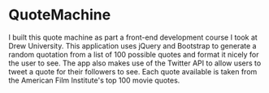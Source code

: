# QuoteMachine
I built this quote machine as part a front-end development course I took at Drew University. This application uses jQuery and Bootstrap to generate a random quotation from a list of 100 possible quotes and format it nicely for the user to see. The app also makes use of the Twitter API to allow users to tweet a quote for their followers to see. Each quote available is taken from the American Film Institute's top 100 movie quotes. 

